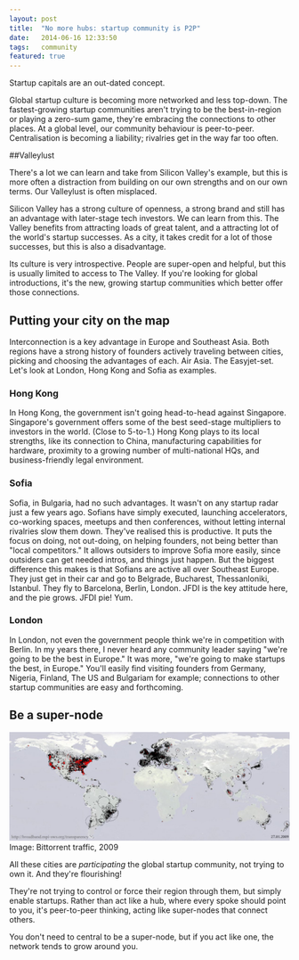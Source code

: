 ```yaml
---
layout: post
title:  "No more hubs: startup community is P2P"
date:   2014-06-16 12:33:50
tags:   community
featured: true
---
```


Startup capitals are an out-dated concept. 

Global startup culture is becoming more networked and less top-down.  The fastest-growing startup communities aren't trying to be the best-in-region or playing a zero-sum game, they're embracing the connections to other places. At a global level, our community behaviour is peer-to-peer. Centralisation is becoming a liability; rivalries get in the way far too often.

##Valleylust

There's a lot we can learn and take from Silicon Valley's example, but this is more often a distraction from building on our own strengths and on our own terms. Our Valleylust is often misplaced.

Silicon Valley has a strong culture of openness, a strong brand and still has an advantage with later-stage tech investors. We can learn from this.  The Valley benefits from attracting loads of great talent, and a attracting lot of the world's startup successes. As a city, it takes credit for a lot of those successes, but this is also a disadvantage.  

Its culture is very introspective.  People are super-open and helpful, but this is usually limited to access to The Valley. If you're looking for global introductions, it's the new, growing startup communities which better offer those connections.

## Putting your city on the map

Interconnection is a key advantage in Europe and Southeast Asia.  Both regions have a strong history of founders actively traveling between cities, picking and choosing the advantages of each. Air Asia. The Easyjet-set.  Let's look at London, Hong Kong and Sofia as examples. 

### Hong Kong
In Hong Kong, the government isn't going head-to-head against Singapore. Singapore's government offers some of the best seed-stage multipliers to investors in the world. (Close to 5-to-1.) Hong Kong plays to its local strengths, like its connection to China, manufacturing capabilities for hardware, proximity to a growing number of multi-national HQs, and business-friendly legal environment. 

### Sofia
Sofia, in Bulgaria, had no such advantages. It wasn't on any startup radar just a few years ago. Sofians have simply executed, launching accelerators, co-working spaces, meetups and then conferences,  without letting internal rivalries slow them down. They've realised this is productive. It puts the focus on doing, not out-doing, on helping founders, not being better than "local competitors." It allows outsiders to improve Sofia more easily, since outsiders can get needed intros, and things just happen.  But the biggest difference this makes is that Sofians are active all over Southeast Europe. They just get in their car and go to Belgrade, Bucharest, Thessanloniki, Istanbul. They fly to Barcelona, Berlin, London.  JFDI is the key attitude here, and the pie grows. JFDI pie! Yum.

### London
In London, not even the government people think we're in competition with Berlin.  In my years there, I never heard any community leader saying "we're going to be the best in Europe." It was more, "we're going to make startups the best, in Europe." You'll easily find visiting founders from Germany, Nigeria, Finland, The US and Bulgariam for example; connections to other startup communities are easy and forthcoming. 

## Be a super-node

![Bittorrent traffic](/content/images/2014/Jun/bittorrenttraffic.jpg) Image: Bittorrent traffic, 2009

All these cities are *participating* the global startup community, not trying to own it. And they're flourishing!  

They're not trying to control or force their region through them, but simply enable startups. Rather than act like a hub, where every spoke should point to you, it's peer-to-peer thinking, acting like super-nodes that connect others.

You don't need to central to be a super-node, but if you act like one, the network tends to grow around you.

